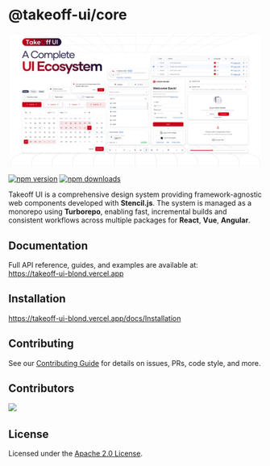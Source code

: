 # @takeoff-ui/core

![Takeoff UI Hero](../../docs/static/img/takeoff-og.jpg)


[![npm version](https://img.shields.io/npm/v/@takeoff-ui/core.svg)](https://www.npmjs.com/package/@takeoff-ui/core)
[![npm downloads](https://img.shields.io/npm/dm/@takeoff-ui/core.svg)](https://www.npmjs.com/package/@takeoff-ui/core)

Takeoff UI is a comprehensive design system providing framework-agnostic web components developed with **Stencil.js**. The system is managed as a monorepo using **Turborepo**, enabling fast, incremental builds and consistent workflows across multiple packages for **React**, **Vue**, **Angular**.

## Documentation
Full API reference, guides, and examples are available at:  
https://takeoff-ui-blond.vercel.app


## Installation
https://takeoff-ui-blond.vercel.app/docs/Installation

## Contributing
See our [Contributing Guide](https://takeoff-ui-blond.vercel.app/docs/CONTRIBUTING) for details on issues, PRs, code style, and more.


## Contributors

<a href="https://github.com/turkishtechnology/takeoff-ui/graphs/contributors">
  <img src="https://contrib.rocks/image?repo=turkishtechnology/takeoff-ui" />
</a>


## License

Licensed under the [Apache 2.0 License](LICENSE).